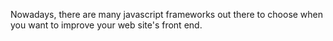 Nowadays, there are many javascript frameworks out there to choose when you want to improve your web site's front end.

